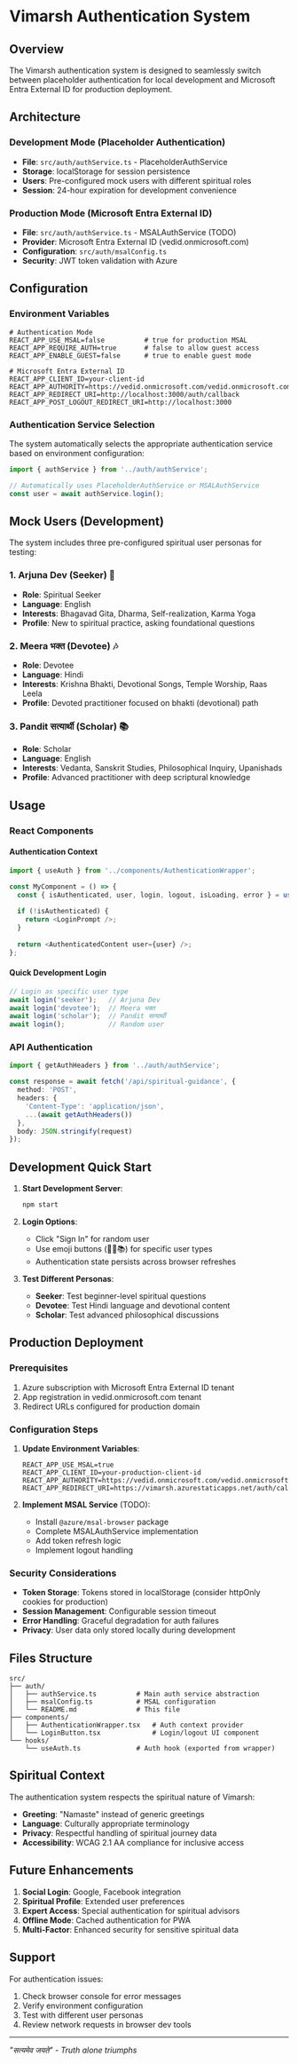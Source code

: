 # Vimarsh Authentication System

## Overview

The Vimarsh authentication system is designed to seamlessly switch between placeholder authentication for local development and Microsoft Entra External ID for production deployment.

## Architecture

### Development Mode (Placeholder Authentication)
- **File**: `src/auth/authService.ts` - PlaceholderAuthService
- **Storage**: localStorage for session persistence
- **Users**: Pre-configured mock users with different spiritual roles
- **Session**: 24-hour expiration for development convenience

### Production Mode (Microsoft Entra External ID)
- **File**: `src/auth/authService.ts` - MSALAuthService (TODO)
- **Provider**: Microsoft Entra External ID (vedid.onmicrosoft.com)
- **Configuration**: `src/auth/msalConfig.ts`
- **Security**: JWT token validation with Azure

## Configuration

### Environment Variables

```env
# Authentication Mode
REACT_APP_USE_MSAL=false          # true for production MSAL
REACT_APP_REQUIRE_AUTH=true       # false to allow guest access
REACT_APP_ENABLE_GUEST=false      # true to enable guest mode

# Microsoft Entra External ID
REACT_APP_CLIENT_ID=your-client-id
REACT_APP_AUTHORITY=https://vedid.onmicrosoft.com/vedid.onmicrosoft.com
REACT_APP_REDIRECT_URI=http://localhost:3000/auth/callback
REACT_APP_POST_LOGOUT_REDIRECT_URI=http://localhost:3000
```

### Authentication Service Selection

The system automatically selects the appropriate authentication service based on environment configuration:

```typescript
import { authService } from '../auth/authService';

// Automatically uses PlaceholderAuthService or MSALAuthService
const user = await authService.login();
```

## Mock Users (Development)

The system includes three pre-configured spiritual user personas for testing:

### 1. Arjuna Dev (Seeker) 🏹
- **Role**: Spiritual Seeker
- **Language**: English
- **Interests**: Bhagavad Gita, Dharma, Self-realization, Karma Yoga
- **Profile**: New to spiritual practice, asking foundational questions

### 2. Meera भक्त (Devotee) 🎶
- **Role**: Devotee
- **Language**: Hindi
- **Interests**: Krishna Bhakti, Devotional Songs, Temple Worship, Raas Leela
- **Profile**: Devoted practitioner focused on bhakti (devotional) path

### 3. Pandit सत्यार्थी (Scholar) 📚
- **Role**: Scholar
- **Language**: English
- **Interests**: Vedanta, Sanskrit Studies, Philosophical Inquiry, Upanishads
- **Profile**: Advanced practitioner with deep scriptural knowledge

## Usage

### React Components

#### Authentication Context
```typescript
import { useAuth } from '../components/AuthenticationWrapper';

const MyComponent = () => {
  const { isAuthenticated, user, login, logout, isLoading, error } = useAuth();
  
  if (!isAuthenticated) {
    return <LoginPrompt />;
  }
  
  return <AuthenticatedContent user={user} />;
};
```

#### Quick Development Login
```typescript
// Login as specific user type
await login('seeker');   // Arjuna Dev
await login('devotee');  // Meera भक्त
await login('scholar');  // Pandit सत्यार्थी
await login();           // Random user
```

### API Authentication

```typescript
import { getAuthHeaders } from '../auth/authService';

const response = await fetch('/api/spiritual-guidance', {
  method: 'POST',
  headers: {
    'Content-Type': 'application/json',
    ...(await getAuthHeaders())
  },
  body: JSON.stringify(request)
});
```

## Development Quick Start

1. **Start Development Server**:
   ```bash
   npm start
   ```

2. **Login Options**:
   - Click "Sign In" for random user
   - Use emoji buttons (🏹🎶📚) for specific user types
   - Authentication state persists across browser refreshes

3. **Test Different Personas**:
   - **Seeker**: Test beginner-level spiritual questions
   - **Devotee**: Test Hindi language and devotional content
   - **Scholar**: Test advanced philosophical discussions

## Production Deployment

### Prerequisites
1. Azure subscription with Microsoft Entra External ID tenant
2. App registration in vedid.onmicrosoft.com tenant
3. Redirect URLs configured for production domain

### Configuration Steps

1. **Update Environment Variables**:
   ```env
   REACT_APP_USE_MSAL=true
   REACT_APP_CLIENT_ID=your-production-client-id
   REACT_APP_AUTHORITY=https://vedid.onmicrosoft.com/vedid.onmicrosoft.com
   REACT_APP_REDIRECT_URI=https://vimarsh.azurestaticapps.net/auth/callback
   ```

2. **Implement MSAL Service** (TODO):
   - Install `@azure/msal-browser` package
   - Complete MSALAuthService implementation
   - Add token refresh logic
   - Implement logout handling

### Security Considerations

- **Token Storage**: Tokens stored in localStorage (consider httpOnly cookies for production)
- **Session Management**: Configurable session timeout
- **Error Handling**: Graceful degradation for auth failures
- **Privacy**: User data only stored locally during development

## Files Structure

```
src/
├── auth/
│   ├── authService.ts          # Main auth service abstraction
│   ├── msalConfig.ts           # MSAL configuration
│   └── README.md               # This file
├── components/
│   ├── AuthenticationWrapper.tsx   # Auth context provider
│   └── LoginButton.tsx             # Login/logout UI component
└── hooks/
    └── useAuth.ts              # Auth hook (exported from wrapper)
```

## Spiritual Context

The authentication system respects the spiritual nature of Vimarsh:

- **Greeting**: "Namaste" instead of generic greetings
- **Language**: Culturally appropriate terminology
- **Privacy**: Respectful handling of spiritual journey data
- **Accessibility**: WCAG 2.1 AA compliance for inclusive access

## Future Enhancements

1. **Social Login**: Google, Facebook integration
2. **Spiritual Profile**: Extended user preferences
3. **Expert Access**: Special authentication for spiritual advisors
4. **Offline Mode**: Cached authentication for PWA
5. **Multi-Factor**: Enhanced security for sensitive spiritual data

## Support

For authentication issues:
1. Check browser console for error messages
2. Verify environment configuration
3. Test with different user personas
4. Review network requests in browser dev tools

---

*"सत्यमेव जयते" - Truth alone triumphs*
